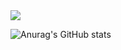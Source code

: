 <img src="https://capsule-render.vercel.app/api?type=wave&color=#d192fe&height=300&section=header&text=Hello!%20Im%20Monster&fontColor=d6ace6&fontSize=90" />

![Anurag's GitHub stats](https://github-readme-stats.vercel.app/api?username=monsta-zo&show_icons=true&theme=default)

